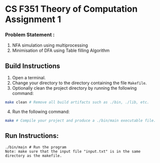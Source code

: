 # CS F351 Theory of Computation Assignment 1

### Problem Statement : 
1. NFA simulation using multiprocessing
2. Minimisation of DFA using Table filling Algorithm

## Build Instructions
1. Open a terminal.
2. Change your directory to the directory containing the file `Makefile`.
3. Optionally clean the project directory by running the following command:

```sh
make clean # Remove all build artifacts such as ./bin, ./lib, etc.
```

4. Run the following command:

```sh
make # Compile your project and produce a ./bin/main executable file. 
```


## Run Instructions:

```
./bin/main # Run the program
Note: make sure that the input file "input.txt" is in the same directory as the makefile.
```
